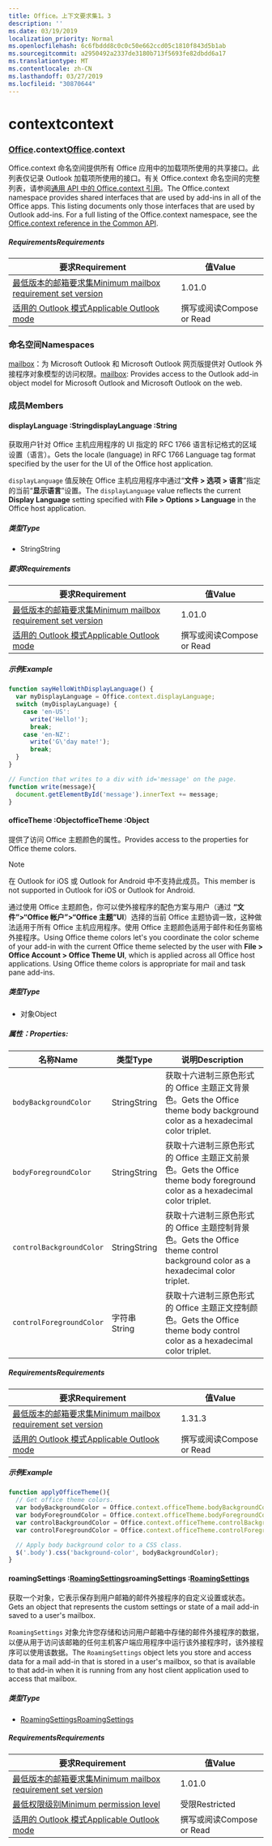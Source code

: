 ```yaml
---
title: Office。上下文要求集1。3
description: ''
ms.date: 03/19/2019
localization_priority: Normal
ms.openlocfilehash: 6c6fbddd8c0c0c50e662ccd05c1810f843d5b1ab
ms.sourcegitcommit: a2950492a2337de3180b713f5693fe82dbdd6a17
ms.translationtype: MT
ms.contentlocale: zh-CN
ms.lasthandoff: 03/27/2019
ms.locfileid: "30870644"
---
```

# <a name="context"></a><span data-ttu-id="ac3aa-102">context</span><span class="sxs-lookup"><span data-stu-id="ac3aa-102">context</span></span>

### <a name="officeofficemdcontext"></a><span data-ttu-id="ac3aa-103">[Office](Office.md).context</span><span class="sxs-lookup"><span data-stu-id="ac3aa-103">[Office](Office.md).context</span></span>

<span data-ttu-id="ac3aa-p101">Office.context 命名空间提供所有 Office 应用中的加载项所使用的共享接口。此列表仅记录 Outlook 加载项所使用的接口。有关 Office.context 命名空间的完整列表，请参阅[通用 API 中的 Office.context 引用](/javascript/api/office/office.context)。</span><span class="sxs-lookup"><span data-stu-id="ac3aa-p101">The Office.context namespace provides shared interfaces that are used by add-ins in all of the Office apps. This listing documents only those interfaces that are used by Outlook add-ins. For a full listing of the Office.context namespace, see the [Office.context reference in the Common API](/javascript/api/office/office.context).</span></span>

##### <a name="requirements"></a><span data-ttu-id="ac3aa-106">Requirements</span><span class="sxs-lookup"><span data-stu-id="ac3aa-106">Requirements</span></span>

|<span data-ttu-id="ac3aa-107">要求</span><span class="sxs-lookup"><span data-stu-id="ac3aa-107">Requirement</span></span>| <span data-ttu-id="ac3aa-108">值</span><span class="sxs-lookup"><span data-stu-id="ac3aa-108">Value</span></span>|
|---|---|
|[<span data-ttu-id="ac3aa-109">最低版本的邮箱要求集</span><span class="sxs-lookup"><span data-stu-id="ac3aa-109">Minimum mailbox requirement set version</span></span>](/office/dev/add-ins/reference/requirement-sets/outlook-api-requirement-sets)| <span data-ttu-id="ac3aa-110">1.0</span><span class="sxs-lookup"><span data-stu-id="ac3aa-110">1.0</span></span>|
|[<span data-ttu-id="ac3aa-111">适用的 Outlook 模式</span><span class="sxs-lookup"><span data-stu-id="ac3aa-111">Applicable Outlook mode</span></span>](/outlook/add-ins/#extension-points)| <span data-ttu-id="ac3aa-112">撰写或阅读</span><span class="sxs-lookup"><span data-stu-id="ac3aa-112">Compose or Read</span></span>|

### <a name="namespaces"></a><span data-ttu-id="ac3aa-113">命名空间</span><span class="sxs-lookup"><span data-stu-id="ac3aa-113">Namespaces</span></span>

<span data-ttu-id="ac3aa-114">[mailbox](office.context.mailbox.md)：为 Microsoft Outlook 和 Microsoft Outlook 网页版提供对 Outlook 外接程序对象模型的访问权限。</span><span class="sxs-lookup"><span data-stu-id="ac3aa-114">[mailbox](office.context.mailbox.md): Provides access to the Outlook add-in object model for Microsoft Outlook and Microsoft Outlook on the web.</span></span>

### <a name="members"></a><span data-ttu-id="ac3aa-115">成员</span><span class="sxs-lookup"><span data-stu-id="ac3aa-115">Members</span></span>

####  <a name="displaylanguage-string"></a><span data-ttu-id="ac3aa-116">displayLanguage :String</span><span class="sxs-lookup"><span data-stu-id="ac3aa-116">displayLanguage :String</span></span>

<span data-ttu-id="ac3aa-117">获取用户针对 Office 主机应用程序的 UI 指定的 RFC 1766 语言标记格式的区域设置（语言）。</span><span class="sxs-lookup"><span data-stu-id="ac3aa-117">Gets the locale (language) in RFC 1766 Language tag format specified by the user for the UI of the Office host application.</span></span>

<span data-ttu-id="ac3aa-118">`displayLanguage` 值反映在 Office 主机应用程序中通过“**文件 > 选项 > 语言**”指定的当前“**显示语言**”设置。</span><span class="sxs-lookup"><span data-stu-id="ac3aa-118">The `displayLanguage` value reflects the current **Display Language** setting specified with **File > Options > Language** in the Office host application.</span></span>

##### <a name="type"></a><span data-ttu-id="ac3aa-119">类型</span><span class="sxs-lookup"><span data-stu-id="ac3aa-119">Type</span></span>

*   <span data-ttu-id="ac3aa-120">String</span><span class="sxs-lookup"><span data-stu-id="ac3aa-120">String</span></span>

##### <a name="requirements"></a><span data-ttu-id="ac3aa-121">要求</span><span class="sxs-lookup"><span data-stu-id="ac3aa-121">Requirements</span></span>

|<span data-ttu-id="ac3aa-122">要求</span><span class="sxs-lookup"><span data-stu-id="ac3aa-122">Requirement</span></span>| <span data-ttu-id="ac3aa-123">值</span><span class="sxs-lookup"><span data-stu-id="ac3aa-123">Value</span></span>|
|---|---|
|[<span data-ttu-id="ac3aa-124">最低版本的邮箱要求集</span><span class="sxs-lookup"><span data-stu-id="ac3aa-124">Minimum mailbox requirement set version</span></span>](/office/dev/add-ins/reference/requirement-sets/outlook-api-requirement-sets)| <span data-ttu-id="ac3aa-125">1.0</span><span class="sxs-lookup"><span data-stu-id="ac3aa-125">1.0</span></span>|
|[<span data-ttu-id="ac3aa-126">适用的 Outlook 模式</span><span class="sxs-lookup"><span data-stu-id="ac3aa-126">Applicable Outlook mode</span></span>](/outlook/add-ins/#extension-points)| <span data-ttu-id="ac3aa-127">撰写或阅读</span><span class="sxs-lookup"><span data-stu-id="ac3aa-127">Compose or Read</span></span>|

##### <a name="example"></a><span data-ttu-id="ac3aa-128">示例</span><span class="sxs-lookup"><span data-stu-id="ac3aa-128">Example</span></span>

```javascript
function sayHelloWithDisplayLanguage() {
  var myDisplayLanguage = Office.context.displayLanguage;
  switch (myDisplayLanguage) {
    case 'en-US':
      write('Hello!');
      break;
    case 'en-NZ':
      write('G\'day mate!');
      break;
  }
}

// Function that writes to a div with id='message' on the page.
function write(message){
  document.getElementById('message').innerText += message;
}
```

####  <a name="officetheme-object"></a><span data-ttu-id="ac3aa-129">officeTheme :Object</span><span class="sxs-lookup"><span data-stu-id="ac3aa-129">officeTheme :Object</span></span>

<span data-ttu-id="ac3aa-130">提供了访问 Office 主题颜色的属性。</span><span class="sxs-lookup"><span data-stu-id="ac3aa-130">Provides access to the properties for Office theme colors.</span></span>

> [!NOTE]
> <span data-ttu-id="ac3aa-131">在 Outlook for iOS 或 Outlook for Android 中不支持此成员。</span><span class="sxs-lookup"><span data-stu-id="ac3aa-131">This member is not supported in Outlook for iOS or Outlook for Android.</span></span>

<span data-ttu-id="ac3aa-p102">通过使用 Office 主题颜色，你可以使外接程序的配色方案与用户（通过 **“文件”>“Office 帐户”>“Office 主题”UI**）选择的当前 Office 主题协调一致，这种做法适用于所有 Office 主机应用程序。使用 Office 主题颜色适用于邮件和任务窗格外接程序。</span><span class="sxs-lookup"><span data-stu-id="ac3aa-p102">Using Office theme colors let's you coordinate the color scheme of your add-in with the current Office theme selected by the user with **File > Office Account > Office Theme UI**, which is applied across all Office host applications. Using Office theme colors is appropriate for mail and task pane add-ins.</span></span>

##### <a name="type"></a><span data-ttu-id="ac3aa-134">类型</span><span class="sxs-lookup"><span data-stu-id="ac3aa-134">Type</span></span>

*   <span data-ttu-id="ac3aa-135">对象</span><span class="sxs-lookup"><span data-stu-id="ac3aa-135">Object</span></span>

##### <a name="properties"></a><span data-ttu-id="ac3aa-136">属性：</span><span class="sxs-lookup"><span data-stu-id="ac3aa-136">Properties:</span></span>

|<span data-ttu-id="ac3aa-137">名称</span><span class="sxs-lookup"><span data-stu-id="ac3aa-137">Name</span></span>| <span data-ttu-id="ac3aa-138">类型</span><span class="sxs-lookup"><span data-stu-id="ac3aa-138">Type</span></span>| <span data-ttu-id="ac3aa-139">说明</span><span class="sxs-lookup"><span data-stu-id="ac3aa-139">Description</span></span>|
|---|---|---|
|`bodyBackgroundColor`| <span data-ttu-id="ac3aa-140">String</span><span class="sxs-lookup"><span data-stu-id="ac3aa-140">String</span></span>|<span data-ttu-id="ac3aa-141">获取十六进制三原色形式的 Office 主题正文背景色。</span><span class="sxs-lookup"><span data-stu-id="ac3aa-141">Gets the Office theme body background color as a hexadecimal color triplet.</span></span>|
|`bodyForegroundColor`| <span data-ttu-id="ac3aa-142">String</span><span class="sxs-lookup"><span data-stu-id="ac3aa-142">String</span></span>|<span data-ttu-id="ac3aa-143">获取十六进制三原色形式的 Office 主题正文前景色。</span><span class="sxs-lookup"><span data-stu-id="ac3aa-143">Gets the Office theme body foreground color as a hexadecimal color triplet.</span></span>|
|`controlBackgroundColor`| <span data-ttu-id="ac3aa-144">String</span><span class="sxs-lookup"><span data-stu-id="ac3aa-144">String</span></span>|<span data-ttu-id="ac3aa-145">获取十六进制三原色形式的 Office 主题控制背景色。</span><span class="sxs-lookup"><span data-stu-id="ac3aa-145">Gets the Office theme control background color as a hexadecimal color triplet.</span></span>|
|`controlForegroundColor`| <span data-ttu-id="ac3aa-146">字符串</span><span class="sxs-lookup"><span data-stu-id="ac3aa-146">String</span></span>|<span data-ttu-id="ac3aa-147">获取十六进制三原色形式的 Office 主题正文控制颜色。</span><span class="sxs-lookup"><span data-stu-id="ac3aa-147">Gets the Office theme body control color as a hexadecimal color triplet.</span></span>|

##### <a name="requirements"></a><span data-ttu-id="ac3aa-148">Requirements</span><span class="sxs-lookup"><span data-stu-id="ac3aa-148">Requirements</span></span>

|<span data-ttu-id="ac3aa-149">要求</span><span class="sxs-lookup"><span data-stu-id="ac3aa-149">Requirement</span></span>| <span data-ttu-id="ac3aa-150">值</span><span class="sxs-lookup"><span data-stu-id="ac3aa-150">Value</span></span>|
|---|---|
|[<span data-ttu-id="ac3aa-151">最低版本的邮箱要求集</span><span class="sxs-lookup"><span data-stu-id="ac3aa-151">Minimum mailbox requirement set version</span></span>](/office/dev/add-ins/reference/requirement-sets/outlook-api-requirement-sets)| <span data-ttu-id="ac3aa-152">1.3</span><span class="sxs-lookup"><span data-stu-id="ac3aa-152">1.3</span></span>|
|[<span data-ttu-id="ac3aa-153">适用的 Outlook 模式</span><span class="sxs-lookup"><span data-stu-id="ac3aa-153">Applicable Outlook mode</span></span>](/outlook/add-ins/#extension-points)| <span data-ttu-id="ac3aa-154">撰写或阅读</span><span class="sxs-lookup"><span data-stu-id="ac3aa-154">Compose or Read</span></span>|

##### <a name="example"></a><span data-ttu-id="ac3aa-155">示例</span><span class="sxs-lookup"><span data-stu-id="ac3aa-155">Example</span></span>

```javascript
function applyOfficeTheme(){
  // Get office theme colors.
  var bodyBackgroundColor = Office.context.officeTheme.bodyBackgroundColor;
  var bodyForegroundColor = Office.context.officeTheme.bodyForegroundColor;
  var controlBackgroundColor = Office.context.officeTheme.controlBackgroundColor
  var controlForegroundColor = Office.context.officeTheme.controlForegroundColor;

  // Apply body background color to a CSS class.
  $('.body').css('background-color', bodyBackgroundColor);
}
```

####  <a name="roamingsettings-roamingsettingsjavascriptapioutlook13officeroamingsettings"></a><span data-ttu-id="ac3aa-156">roamingSettings :[RoamingSettings](/javascript/api/outlook_1_3/office.RoamingSettings)</span><span class="sxs-lookup"><span data-stu-id="ac3aa-156">roamingSettings :[RoamingSettings](/javascript/api/outlook_1_3/office.RoamingSettings)</span></span>

<span data-ttu-id="ac3aa-157">获取一个对象，它表示保存到用户邮箱的邮件外接程序的自定义设置或状态。</span><span class="sxs-lookup"><span data-stu-id="ac3aa-157">Gets an object that represents the custom settings or state of a mail add-in saved to a user's mailbox.</span></span>

<span data-ttu-id="ac3aa-158">`RoamingSettings` 对象允许您存储和访问用户邮箱中存储的邮件外接程序的数据，以便从用于访问该邮箱的任何主机客户端应用程序中运行该外接程序时，该外接程序可以使用该数据。</span><span class="sxs-lookup"><span data-stu-id="ac3aa-158">The `RoamingSettings` object lets you store and access data for a mail add-in that is stored in a user's mailbox, so that is available to that add-in when it is running from any host client application used to access that mailbox.</span></span>

##### <a name="type"></a><span data-ttu-id="ac3aa-159">类型</span><span class="sxs-lookup"><span data-stu-id="ac3aa-159">Type</span></span>

*   [<span data-ttu-id="ac3aa-160">RoamingSettings</span><span class="sxs-lookup"><span data-stu-id="ac3aa-160">RoamingSettings</span></span>](/javascript/api/outlook_1_3/office.RoamingSettings)

##### <a name="requirements"></a><span data-ttu-id="ac3aa-161">Requirements</span><span class="sxs-lookup"><span data-stu-id="ac3aa-161">Requirements</span></span>

|<span data-ttu-id="ac3aa-162">要求</span><span class="sxs-lookup"><span data-stu-id="ac3aa-162">Requirement</span></span>| <span data-ttu-id="ac3aa-163">值</span><span class="sxs-lookup"><span data-stu-id="ac3aa-163">Value</span></span>|
|---|---|
|[<span data-ttu-id="ac3aa-164">最低版本的邮箱要求集</span><span class="sxs-lookup"><span data-stu-id="ac3aa-164">Minimum mailbox requirement set version</span></span>](/office/dev/add-ins/reference/requirement-sets/outlook-api-requirement-sets)| <span data-ttu-id="ac3aa-165">1.0</span><span class="sxs-lookup"><span data-stu-id="ac3aa-165">1.0</span></span>|
|[<span data-ttu-id="ac3aa-166">最低权限级别</span><span class="sxs-lookup"><span data-stu-id="ac3aa-166">Minimum permission level</span></span>](/outlook/add-ins/understanding-outlook-add-in-permissions)| <span data-ttu-id="ac3aa-167">受限</span><span class="sxs-lookup"><span data-stu-id="ac3aa-167">Restricted</span></span>|
|[<span data-ttu-id="ac3aa-168">适用的 Outlook 模式</span><span class="sxs-lookup"><span data-stu-id="ac3aa-168">Applicable Outlook mode</span></span>](/outlook/add-ins/#extension-points)| <span data-ttu-id="ac3aa-169">撰写或阅读</span><span class="sxs-lookup"><span data-stu-id="ac3aa-169">Compose or Read</span></span>|
